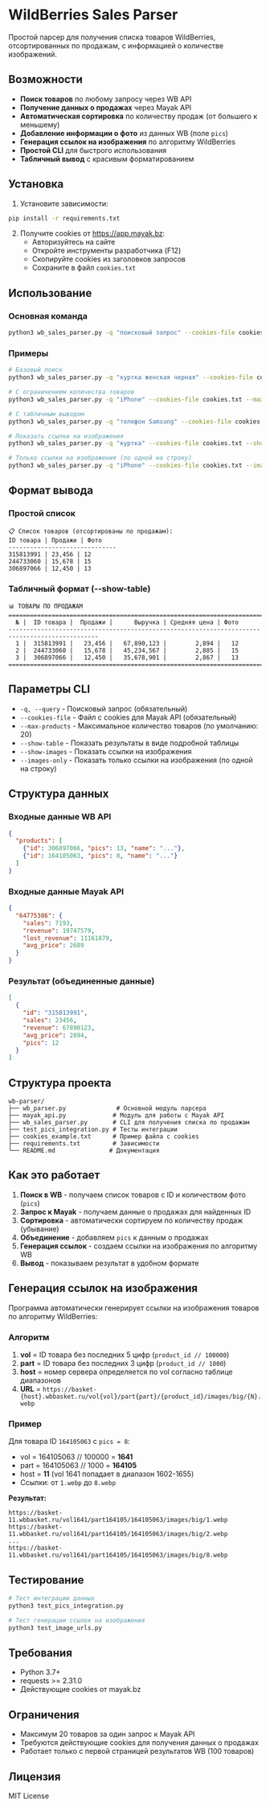 # WildBerries Sales Parser

Простой парсер для получения списка товаров WildBerries, отсортированных по продажам, с информацией о количестве изображений.

## Возможности

- **Поиск товаров** по любому запросу через WB API
- **Получение данных о продажах** через Mayak API  
- **Автоматическая сортировка** по количеству продаж (от большего к меньшему)
- **Добавление информации о фото** из данных WB (поле `pics`)
- **Генерация ссылок на изображения** по алгоритму WildBerries
- **Простой CLI** для быстрого использования
- **Табличный вывод** с красивым форматированием

## Установка

1. Установите зависимости:
```bash
pip install -r requirements.txt
```

2. Получите cookies от https://app.mayak.bz:
   - Авторизуйтесь на сайте
   - Откройте инструменты разработчика (F12)
   - Скопируйте cookies из заголовков запросов
   - Сохраните в файл `cookies.txt`

## Использование

### Основная команда

```bash
python3 wb_sales_parser.py -q "поисковый запрос" --cookies-file cookies.txt
```

### Примеры

```bash
# Базовый поиск
python3 wb_sales_parser.py -q "куртка женская черная" --cookies-file cookies.txt

# С ограничением количества товаров
python3 wb_sales_parser.py -q "iPhone" --cookies-file cookies.txt --max-products 10

# С табличным выводом
python3 wb_sales_parser.py -q "телефон Samsung" --cookies-file cookies.txt --show-table

# Показать ссылки на изображения
python3 wb_sales_parser.py -q "куртка" --cookies-file cookies.txt --show-images

# Только ссылки на изображения (по одной на строку)
python3 wb_sales_parser.py -q "iPhone" --cookies-file cookies.txt --images-only
```

## Формат вывода

### Простой список
```
📋 Список товаров (отсортированы по продажам):
ID товара | Продажи | Фото
------------------------------
315813991 | 23,456 | 12
244733060 | 15,678 | 15
306897066 | 12,450 | 13
```

### Табличный формат (--show-table)
```
📊 ТОВАРЫ ПО ПРОДАЖАМ
===============================================================================================
  № |  ID товара |  Продажи |      Выручка | Средняя цена | Фото
-----------------------------------------------------------------------------------------------
  1 |  315813991 |   23,456 |   67,890,123 |        2,894 |   12
  2 |  244733060 |   15,678 |   45,234,567 |        2,885 |   15
  3 |  306897066 |   12,450 |   35,678,901 |        2,867 |   13
===============================================================================================
```

## Параметры CLI

- `-q, --query` - Поисковый запрос (обязательный)
- `--cookies-file` - Файл с cookies для Mayak API (обязательный)
- `--max-products` - Максимальное количество товаров (по умолчанию: 20)
- `--show-table` - Показать результаты в виде подробной таблицы
- `--show-images` - Показать ссылки на изображения
- `--images-only` - Показать только ссылки на изображения (по одной на строку)

## Структура данных

### Входные данные WB API
```json
{
  "products": [
    {"id": 306897066, "pics": 13, "name": "..."},
    {"id": 164105063, "pics": 8, "name": "..."}
  ]
}
```

### Входные данные Mayak API  
```json
{
  "64775386": {
    "sales": 7193,
    "revenue": 19747579,
    "lost_revenue": 11161879,
    "avg_price": 2689
  }
}
```

### Результат (объединенные данные)
```json
[
  {
    "id": "315813991",
    "sales": 23456,
    "revenue": 67890123,
    "avg_price": 2894,
    "pics": 12
  }
]
```

## Структура проекта

```
wb-parser/
├── wb_parser.py              # Основной модуль парсера
├── mayak_api.py             # Модуль для работы с Mayak API
├── wb_sales_parser.py       # CLI для получения списка по продажам
├── test_pics_integration.py # Тесты интеграции
├── cookies_example.txt      # Пример файла с cookies
├── requirements.txt         # Зависимости
└── README.md               # Документация
```

## Как это работает

1. **Поиск в WB** - получаем список товаров с ID и количеством фото (`pics`)
2. **Запрос к Mayak** - получаем данные о продажах для найденных ID
3. **Сортировка** - автоматически сортируем по количеству продаж (убывание)
4. **Объединение** - добавляем `pics` к данным о продажах
5. **Генерация ссылок** - создаем ссылки на изображения по алгоритму WB
6. **Вывод** - показываем результат в удобном формате

## Генерация ссылок на изображения

Программа автоматически генерирует ссылки на изображения товаров по алгоритму WildBerries:

### Алгоритм
1. **vol** = ID товара без последних 5 цифр (`product_id // 100000`)
2. **part** = ID товара без последних 3 цифр (`product_id // 1000`)
3. **host** = номер сервера определяется по vol согласно таблице диапазонов
4. **URL** = `https://basket-{host}.wbbasket.ru/vol{vol}/part{part}/{product_id}/images/big/{N}.webp`

### Пример
Для товара ID `164105063` с `pics = 8`:
- vol = 164105063 // 100000 = **1641**
- part = 164105063 // 1000 = **164105** 
- host = **11** (vol 1641 попадает в диапазон 1602-1655)
- Ссылки: от `1.webp` до `8.webp`

**Результат:**
```
https://basket-11.wbbasket.ru/vol1641/part164105/164105063/images/big/1.webp
https://basket-11.wbbasket.ru/vol1641/part164105/164105063/images/big/2.webp
...
https://basket-11.wbbasket.ru/vol1641/part164105/164105063/images/big/8.webp
```

## Тестирование

```bash
# Тест интеграции данных
python3 test_pics_integration.py

# Тест генерации ссылок на изображения  
python3 test_image_urls.py
```

## Требования

- Python 3.7+
- requests >= 2.31.0
- Действующие cookies от mayak.bz

## Ограничения

- Максимум 20 товаров за один запрос к Mayak API
- Требуются действующие cookies для получения данных о продажах
- Работает только с первой страницей результатов WB (100 товаров)

## Лицензия

MIT License